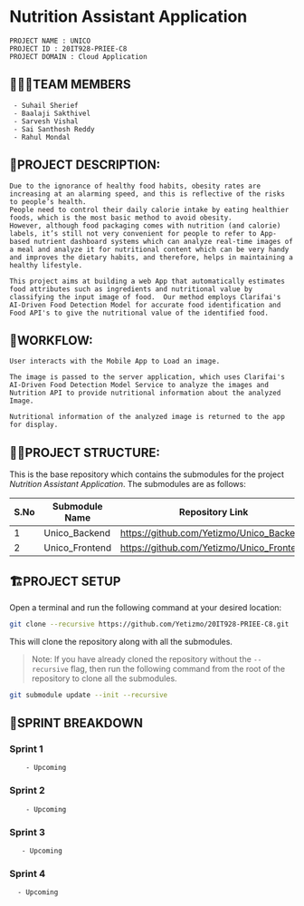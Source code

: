 # Nutrition Assistant Application
```text
PROJECT NAME : UNICO
PROJECT ID : 20IT928-PRIEE-C8
PROJECT DOMAIN : Cloud Application 
```
## 👨‍👩‍👦TEAM MEMBERS
```text
 - Suhail Sherief
 - Baalaji Sakthivel
 - Sarvesh Vishal
 - Sai Santhosh Reddy
 - Rahul Mondal
```
## 📕PROJECT DESCRIPTION:
```text
Due to the ignorance of healthy food habits, obesity rates are increasing at an alarming speed, and this is reflective of the risks to people’s health. 
People need to control their daily calorie intake by eating healthier foods, which is the most basic method to avoid obesity. 
However, although food packaging comes with nutrition (and calorie) labels, it’s still not very convenient for people to refer to App-based nutrient dashboard systems which can analyze real-time images of a meal and analyze it for nutritional content which can be very handy and improves the dietary habits, and therefore, helps in maintaining a healthy lifestyle.

This project aims at building a web App that automatically estimates food attributes such as ingredients and nutritional value by classifying the input image of food.  Our method employs Clarifai's AI-Driven Food Detection Model for accurate food identification and Food API's to give the nutritional value of the identified food.
```

## 📗WORKFLOW:
```text
User interacts with the Mobile App to Load an image.

The image is passed to the server application, which uses Clarifai's AI-Driven Food Detection Model Service to analyze the images and Nutrition API to provide nutritional information about the analyzed Image.

Nutritional information of the analyzed image is returned to the app for display. 
```


## 👨‍💻PROJECT STRUCTURE:
This is the base repository which contains the submodules for the project _Nutrition Assistant Application_. The submodules are as follows:

| S.No | Submodule Name | Repository Link |
| --- | --- | --- |
| 1 | Unico_Backend | https://github.com/Yetizmo/Unico_Backend |
| 2 | Unico_Frontend | https://github.com/Yetizmo/Unico_Frontend |

## 🏗️PROJECT SETUP
Open a terminal and run the following command at your desired location:

```bash
git clone --recursive https://github.com/Yetizmo/20IT928-PRIEE-C8.git
```

This will clone the repository along with all the submodules.

> Note: If you have already cloned the repository without the `--recursive` flag, then run the following command from the root of the repository to clone all the submodules.
```bash
git submodule update --init --recursive
```

## 🚨SPRINT BREAKDOWN
### Sprint 1
```text
    - Upcoming
```
### Sprint 2
```text
    - Upcoming
```
    
### Sprint 3
```text
   - Upcoming 
```

### Sprint 4
```text
  - Upcoming
```



